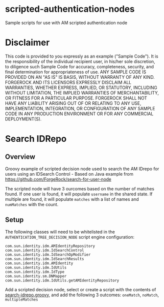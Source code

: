 # scripted-authentication-nodes
Sample scripts for use with AM scripted authentication node

# Disclaimer

This code is provided to you expressly as an example  ("Sample Code"). It is the responsibility of the individual recipient user, in his/her sole discretion, to diligence such Sample Code for accuracy, completeness, security, and final determination for appropriateness of use. 
ANY SAMPLE CODE IS PROVIDED ON AN "AS IS" IS BASIS, WITHOUT WARRANTY OF ANY KIND. FORGEROCK AND ITS LICENSORS EXPRESSLY DISCLAIM ALL WARRANTIES,  WHETHER EXPRESS, IMPLIED, OR STATUTORY, INCLUDING WITHOUT LIMITATION, THE IMPLIED WARRANTIES  OF MERCHANTABILITY, OR FITNESS FOR A PARTICULAR PURPOSE.
FORGEROCK SHALL NOT HAVE ANY LIABILITY ARISING OUT OF OR RELATING TO ANY USE, IMPLEMENTATION, INTEGRATION, OR CONFIGURATION OF ANY SAMPLE CODE IN ANY PRODUCTION ENVIRONMENT OR FOR ANY COMMERCIAL DEPLOYMENT(S).

# Search IDRepo

## Overview

Groovy example of scripted decision node used to search the AM IDrepo for users using an IDSearch Control - Based on Java example from https://github.com/ForgeRock/search-for-user-node

The scripted node will have 3 ourcomes based on the number of matches found.  If one user is found, it will populate `username` in the shared state.  If multiple are found, it will populate `matches` with a list of names and `numMatches` with the count.

## Setup

The following classes will need to be whitelisted in the `AUTHENTICATION_TREE_DECISION_NODE` script engine configuration:

```
com.sun.identity.idm.AMIdentityRepository
com.sun.identity.idm.IdSearchControl
com.sun.identity.idm.IdSearchOpModifier
com.sun.identity.idm.IdSearchResults
com.sun.identity.idm.AMIdentity
com.sun.identity.idm.IdUtils
com.sun.identity.idm.IdType
com.sun.identity.sm.DNMapper
com.sun.identity.idm.IdUtils.getAMIdentityRepository
```

Add a scripted decision node, select or create a script with the contents of [search-idrepo.groovy](/src/search-idrepo.groovy), and add the following 3 outcomes: `oneMatch`, `noMatch`, `multipleMatches`
